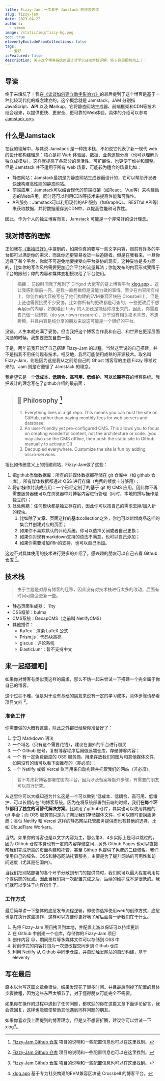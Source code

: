 ```yaml
---
title: Fizzy-Jam：一次基于 Jamstack 的博客尝试
slug: fizzy-jam
date: 2023-04-22
authors:
  - simon
image: /static/img/fizzy-bg.png
toc: true
eleventyExcludeFromCollections: false
tags:
  - 爱好
isFeatured: false
description: 关于这个博客系统的设计哲学以及技术栈详解，终于算是把坑填上了！
---
```


## 导读

终于来填坑了！我在[《谈谈如何建立数字影响力》](/post/谈谈如何建立数字影响力/)的最后提到了这个博客是基于一种比较现代化的概念建立的，这个概念就是 Jamstack。JAM 分别指 **J**avaScript、**A**PI 以及 **M**arkup。它将静态网站生成器、前端框架和CDN等技术结合起来，以提供更快、更安全、更可靠的Web体验。具体的介绍可以参考[Jamstack.org](https://jamstack.org/)。

## 什么是Jamstack

在我的理解中，与其说 Jamstack 是一种技术栈，不如说它代表了新一现代 web 的设计和构建理念：核心是将 Web 体验层、数据、业务逻辑分离（也可以理解为独立成模块），这样就提高了各部分的灵活性、可扩展性，也更便于维护和调整。但是 Jamstack 并不适用于所有 web 场景，可能较为适合的场景比如：

* 静态网站：Jamstack最初是为静态网站生成器而设计的，它可以帮助开发者快速构建高性能的静态网站。
* 前端应用：Jamstack可以结合现代的前端框架（如React、Vue等）来构建动态的Web应用，同时还可以利用CDN等技术来提高性能和可靠性。
* API服务：Jamstack可以利用现代的API服务（如GraphQL、RESTful API等）来获取数据，并将数据缓存到CDN中，以提高性能和可靠性。

因此，作为个人的独立博客而言，Jamstack 可能是一个非常好的设计理念。

## 我对博客的理解

正如我在[《重拾旧好》](/post/重拾旧好/)中提到的，如果你真的要写一些文字内容，目前有许多的平台都可以满足你的需求，而且你还更容易收货一些追随者。但是在我看来，一旦你选择了某个平台，你就不可避免地要接受向平台妥协的现实。这种妥协是多方面的，比如你的写作风格需要更加迎合平台的流量算法；你能发布的内容形式受限于平台的限制；你的内容和媒体变相授权给了平台使用。

> 插播：
> 前段时间我了解到了 DIYgod 大佬写的链上博客平台 [xlog.app](https://xlog.app/) 。这让我感到眼前一亮，是我一直想做但是没能力做的事情。至少在内容所有权上，你创作的内容被写在了他们构建的EVM兼容区块链 Crossbell上。但是上链也需要接受不少妥协，比如你所有的更改都是可查的，一些更改后不想再展示的内容，如果碰到 fishy 的人那还是能给你挖出来的。因此，你需要自己做一些研究（do your own research），对于没有相关技术背景，不想折腾，并且内容是纯分享的朋友来说这可能是一个很好的平台。

没错，人生本就充满了妥协。但当我把这个博客当作我和自己、和世界在更深层面沟通的时候，我想要更加自由一些。

于是，两年前我开始了自己搭建 Fizzy-Jam 的过程。当然这里说的自己搭建，并不是指我不用任何现有技术，相反地，我尽可能使用成熟的开源技术。取名叫 Fizzy-Jam，则是因为这是我从之前给自己的 Ghost 博客写的主题 Fizzy 移植过来的，Jam 则是它遵循了 Jamstack 的理念。

我希望它是一个**低成本、低耦合、高可用、低维护、可以长期存在**的博客系统。我把设计的理念写在了github介绍的最前面：

> ## 🤔 Philosophy [^fizzy-jam:github]
>
> 1. Everything lives in a git repo. This means you can host the site on GitHub, rather than paying monthly fees for web servers and database.
> 2. An user-friendly yet pre-configured CMS. This allows you to focus on creating wonderful content, not the architecture or code. (you may also use the CMS offline, then push the static site to Github manually to activate CI)
> 3. Decoupled everywhere. Customize the site is fun by adding micro-services.

相比如传统意义上的搭建网站，Fizzy-Jam做了这些：

1. 把github当做数据库：所有的非媒体数据都存储在 git 仓库中（如 github 仓库），所有媒体数据都通过 OSS 进行存储（免费的额度十分够用）；
2. 将git操作封装成应用：一个已经定制了的基于 git 的 CMS 应用，因此你不再需要服务器便可以在浏览器中对博客内容进行管理（同时，本地的撰写操作是独立的）；
3. 处处解耦：任何模块都是独立存在的，因此你可以按自己的需求去掉/加入新的模块。
   1. 比如除了文章、页面这样的基本collection之外，你也可以新增商品这样的集合并创建对应的页面；
   2. 如果你不喜欢默认的评论系统，你可以选择关闭或者自己更换；
   3. 如果你对现有markdown支持的语法不满意，也可以自己添加；
   4. 如果你需要增加i18n的支持，也可以自己添加。

这边不对具体使用的技术进行更多的介绍了，感兴趣的朋友可以自己去看 Github 仓库 [^fizzy-jam:github]。

## 技术栈

> 由于主题是对原有博客的迁移，因此没有对技术栈进行太多的改动，后面有时间可能会更新一些。

* 静态页面生成器： 11ty
* CSS框架：bulma
* CMS系统：DecapCMS（之前叫 NetlifyCMS）
* 其他插件：
  * KaTex：渲染 LaTeX 公式
  * Prism.js：代码块高亮
  * giscus：评论系统
  * ElasticLunr：暂不支持中文

## 来一起搭建吧🎉

如果你对博客有类似我这样的需求，那么不妨一起来尝试一下搭建一个完全属于你自己的博客。

这个过程不难，但是对于没有基础的朋友来说有一定的学习成本，具体步骤请参看项目文档 [^fizzy-jam:github]。

### 准备工作

你需要做的大概有这些，除此之外都已经帮你准备好了：

1. 学习 Markdown 语法
2. 一个域名（只有这个需要花钱），建议在国外的平台进行购买
3. 一个 Github 账号，复制博客程序后用做远端仓库，存储博客内容；
4. 一个 有一定免费额度的 OSS 服务商，用来存放我们的图片和其他媒体文件，如果没有的话可以看下面推荐的（非必须）；
5. 一个 Netlify 或者 Vercel 账号用来自动构建并托管我们的网站（非必须）。

> 暂不考虑将博客部署在国内平台，因为涉及备案等额外步骤，有需要的朋友可以自行研究。

从这里你可以大概知道为什么这是一个可以做到“低成本、低耦合、高可用、低维护、可以长期存在”的博客系统。因为在将系统部署到云端的时候，我们**在每个环节都用了独立的可替代解决方案**。比如用了github仓库，其实也可以使用其他的 git 平台；而 OSS 服务商只是为了帮助我们存储媒体文件，你可以随时更换服务商；类似 Netlify 和 Vercel 这样的静态网站托管服务提供商也有其他的选择，比如 CloudFlare Workers。

当然，如果你的博客也是以文字内容为主，那么第3、4步实际上是可以跳过的，因为 Github 仓库本身也有一定的内容存储空间，另外 Github Pages 也可以直接帮我们完成所需的页面构建和托管，甚至 Github 也提供了免费的二级域名。我们使用自己的域名、OSS和静态网站托管服务，主要是为了提升网站的可用性和访问速度（尤其是在国内）。

当我们把网站部署的各个环节分散到专门的提供商时，我们就可以最大程度利用每个提供商的优点。因此当我们第一次配置完成之后，后续的维护成本是很低的。我们就可以专注于内容创作了。

### 工作方式

最后简单讲一下整体的底层发布流程逻辑，即使你选择使用web的创作方式，底层也是在执行这些操作，这样可以方便你更好地了解后面每一步我们在干什么。

1. 先将 Fizzy-Jam 项目拷贝到本地，并配置上游以保证可以持续更新
2. 在 Github 中创建一个仓库，存储你的 Fizzy-Jam 项目
3. 创作内容 😌，期间图片等多媒体文件可以存储到 OSS 中
4. 将创作完的内容打包为一次更改提交同步到 Github 仓库
5. 利用 Netlify 从 Github 中同步仓库，并自动触发网站的自动构建，基于eleventy

## 写在最后

原本以为写这篇文章会很快，结果发现花了很多时间。并且最后删掉了配置的具体步骤教程，因为这些东西太细节了，对于懂得朋友可能完全不需要。

如果你在操作的过程中遇到了任何问题，都欢迎的你在这篇文章下面评论留言，我会做回复，这样也能顺便帮助其他遇到同样问题的朋友。

如果你喜欢我上面提到的博客理念，但是又不想要折腾，建议你可以尝试一下xlog[^xlog]。

[^fizzy-jam:github]:[Fizzy-Jam Github 仓库](https://github.com/huangyuzhang/Fizzy-Jam) 项目的说明和一些配置信息也可以在这里找到。
[^xlog]:[xlog.app](https://xlog.app) 基于专为社交构建的EVM兼容区块链 Crossbell 的博客平台。
